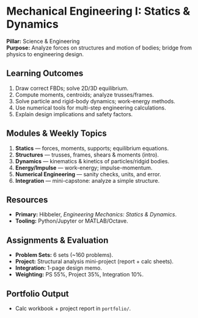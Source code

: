 # Mechanical Engineering I: Statics & Dynamics

**Pillar:** Science & Engineering  
**Purpose:** Analyze forces on structures and motion of bodies; bridge from physics to engineering design.

## Learning Outcomes
1. Draw correct FBDs; solve 2D/3D equilibrium.
2. Compute moments, centroids; analyze trusses/frames.
3. Solve particle and rigid-body dynamics; work-energy methods.
4. Use numerical tools for multi-step engineering calculations.
5. Explain design implications and safety factors.

## Modules & Weekly Topics
1. **Statics** — forces, moments, supports; equilibrium equations.
2. **Structures** — trusses, frames, shears & moments (intro).
3. **Dynamics** — kinematics & kinetics of particles/ridgid bodies.
4. **Energy/Impulse** — work-energy; impulse-momentum.
5. **Numerical Engineering** — sanity checks, units, and error.
6. **Integration** — mini-capstone: analyze a simple structure.

## Resources
- **Primary:** Hibbeler, *Engineering Mechanics: Statics & Dynamics*.
- **Tooling:** Python/Jupyter or MATLAB/Octave.

## Assignments & Evaluation
- **Problem Sets:** 6 sets (~160 problems).
- **Project:** Structural analysis mini-project (report + calc sheets).
- **Integration:** 1-page design memo.
- **Weighting:** PS 55%, Project 35%, Integration 10%.

## Portfolio Output
- Calc workbook + project report in `portfolio/`.
